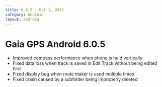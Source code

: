 ```yaml
---
title: 6.0.5 - Oct 1, 2015
category: Android
layout: android
---
```


# Gaia GPS Android 6.0.5

* Improved compass performance when phone is held vertically
* Fixed data loss when track is saved in Edit Track without being edited first
* Fixed display bug when route maker is used multiple times
* Fixed crash caused by a subfolder being improperly deleted

